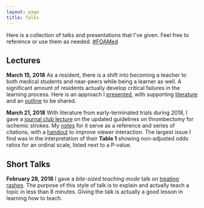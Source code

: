 ```yaml
---
layout: page
title: Talks
---
```


Here is a collection of talks and presentations that I've given. Feel free to reference or use them as needed. [#FOAMed](https://twitter.com/hashtag/foamed)

## Lectures

**March 15, 2018**
As a resident, there is a shift into becoming a teacher to both medical students and near-peers while being a learner as well. A significant amount of residents actually develop critical failures in the learning process. Here is an approach I [presented](https://docs.google.com/presentation/d/e/2PACX-1vSKWQvLnS7C12s44EHJAk4ewrdwYM7WvJrLigndn9uZCz8m16cqDPvPtYMkwosxTG-7Cw3QEWkR-fHT/pub?start=false&loop=false&delayms=3000), with supporting [literature](https://docs.google.com/document/d/e/2PACX-1vQoE0lM5dsy5r3Vtm9iwJtxXZccCqN7zW7yVkhLhWVlLgvjPfe30Ud-Z27E0ngE3GiyMP727JxF8IlB/pub) and an [outline](https://docs.google.com/document/d/e/2PACX-1vQd5LzOgEjZi2kNC5XwvUrxU1IzpFmt6fiP8MoppCfwYrpEASLHa4R-5J0CHpz7zvWVZIIXrryYSao_/pub) to be shared.

**March 21, 2018**
With literature from early-terminated trials during 2018, I gave a [journal club lecture](https://docs.google.com/presentation/d/e/2PACX-1vRsD-2d4edr4G1Y5pEBvGMnDoG5PErGIJu8_F1jrJlso9DwvfCo5rwKINpn16_boiHfJa_wkRmgZGQH/pub?start=false&loop=false&delayms=3000) on the updated guidelines on thrombectomy for ischemic strokes. My [notes](https://docs.google.com/document/d/e/2PACX-1vRJx-3n9nAP1oSieonEs8mmPcsoHwyvUtJNcRJTTiARtNxQuGfIxJwMtK-FJFVrs2nOOMvcC_0243-O/pub) for it serve as a reference and series of citations, with a [handout](https://docs.google.com/document/d/e/2PACX-1vTUNgylVolLVZ9YkrqkADNB9s2XM6Ee9OFvUYprZ-T7FxPEKJTmI9M0YhTuKeO12xbwFswCmV-j_oP4/pub) to improve viewer interaction. The largest issue I find was in the interpretation of their **Table 1** showing non-adjusted odds ratios for an ordinal scale, listed next to a P-value. 

## Short Talks

**February 28, 2018**
I gave a *bite-sized teaching mode* talk on [treating rashes](https://docs.google.com/presentation/d/e/2PACX-1vQRVke_1-uvStSty5mo0Q2dh_WjeMdnDgQ8-nt8Vff8Gqd4J0Pzn3ZomxVyb8LcWf2yYYAuRl5TO_cp/pub?start=false&loop=false&delayms=3000). The purpose of this style of talk is to explain and actually teach a topic in less than 8 minutes. Giving the talk is actually a good lesson in learning *how* to teach.
